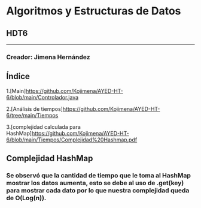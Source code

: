 # Algoritmos y Estructuras de Datos
## HDT6
****
### Creador: Jimena Hernández

## Índice
1.[Main]https://github.com/Kojimena/AYED-HT-6/blob/main/Controlador.java

2.[Análisis de tiempos]https://github.com/Kojimena/AYED-HT-6/tree/main/Tiempos

3.[complejidad  calculada  para HashMap]https://github.com/Kojimena/AYED-HT-6/blob/main/Tiempos/Complejidad%20Hashmap.pdf

## Complejidad HashMap
### Se observó que la cantidad de tiempo que le toma al HashMap mostrar los datos aumenta, esto se debe al uso de .get(key) para mostrar cada dato por lo que nuestra complejidad queda de O(Log(n)). 
